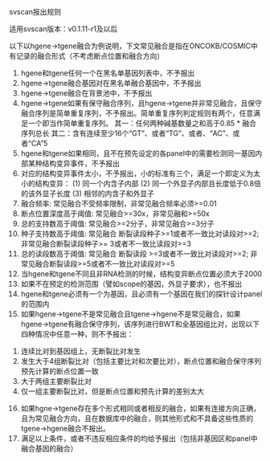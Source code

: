 svscan报出规则

适用svscan版本：v0.1.11-r1及以后

以下以hgene->tgene融合为例说明，下文常见融合是指在ONCOKB/COSMIC中有记录的融合形式（不考虑断点位置和融合方向）

1.	hgene和tgene任何一个在黑名单基因列表中，不予报出
2.	hgene->tgene融合基因对在黑名单融合基因中，不予报出
3.	hgene->tgene融合在背景池中，不予报出
4.	hgene->tgene如果有保守融合序列，且hgene->tgene并非常见融合，且保守融合序列是简单重复序列，不予报出。简单重复序列判定规则有两个，任意满足一个即当作简单重复序列。
 其一：任何两种碱基数量之和高于0.85 * 融合序列总长
 其二：含有连续至少16个“GT”、或者“TG”、或者、“AC”、或者“CA”5
5.	hgene和tgene如果相同，且不在预先设定的各panel中的需要检测同一基因内部某种结构变异事件，不予报出
6.	对应的结构变异事件太小，不予报出，小的标准有三个，满足一个即定义为太小的结构变异：
(1)	同一个内含子内部
(2)	同一个外显子内部且长度低于0.8倍的该外显子长度
(3)	相邻的内含子和外显子
7.	融合频率: 常见融合不受频率限制，非常见融合频率必须>=0.01
8.	断点位置深度高于阈值: 常见融合>=30x，非常见融和>=50x
9.	总的支持数高于阈值: 常见融合>=2分子，非常见融合>=3分子
10.	种子支持数高于阈值: 常见融合 断裂读段种子>=1或者不一致比对读段对>=2; 非常见融合断裂读段种子>= 3或者不一致比读段对>=3
11.	总的读段数高于阈值: 常见融合 断裂读段 >=3或者不一致比对读段对>=2; 非常见融合断裂读段>=5或者不一致比对读段对>=5
12.	当hgene和tgene不同且非RNA检测的时候，结构变异断点位置必须大于2000
13.	如果不在预定的检测范围（譬如scope的基因，外显子要求），也不报出
14.	hgene和tgene必须有一个为基因，且必须有一个基因在我们的探针设计panel的范围内
15.	 如果hgene->tgene不是常见融合且tgene->hgene不是常见融合，如果hgene->tgene有融合保守序列，该序列进行BWT和全基因组比对，出现以下四种情况中任意一种，则不予报出：
1)	连续比对到基因组上，无断裂比对发生
2)	发生大于4组断裂比对（包括主要比对和次要比对），断点位置和融合保守序列预先计算的断点位置一致
3)	大于两组主要断裂比对
4)	仅一组主要断裂比对，但是断点位置和预先计算的差别太大
16.	如果hgne->tgene存在多个形式相同或者相反的融合，如果有连接方向正确，且为常见融合方向，且在数据库中的融合，则其他形式和不具备这些性质的tgene->hgene融合不报出。
17.	满足以上条件，或者不违反相应条件的均给予报出（包括非基因区和panel中融合基因的融合）
